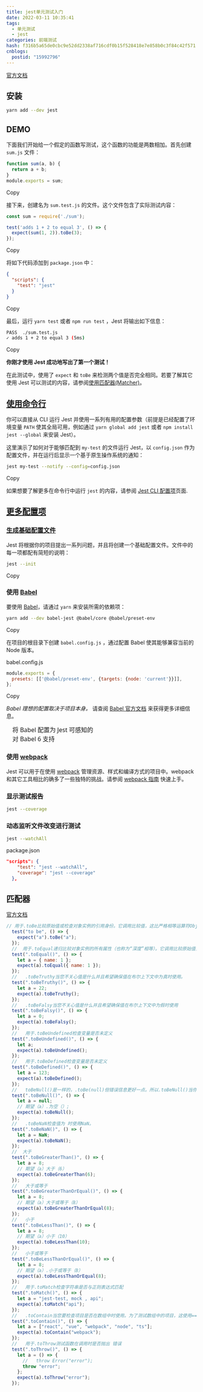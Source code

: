 ```yaml
---
title: jest单元测试入门
date: 2022-03-11 10:35:41
tags:
  - 单元测试
  - jest
categories: 前端测试
hash: f316b5a65de0cbc9e52dd2338af716cdf0b15f528418e7e858b0c3f84c42f571
cnblogs:
  postid: "15992796"
---
```



[官方文档](https://www.jestjs.cn/docs/getting-started)

## 安装

```bash
yarn add --dev jest
```

## DEMO

下面我们开始给一个假定的函数写测试，这个函数的功能是两数相加。首先创建 `sum.js` 文件：

```javascript
function sum(a, b) {
  return a + b;
}
module.exports = sum;
```

Copy

接下来，创建名为 `sum.test.js` 的文件。这个文件包含了实际测试内容：

```javascript
const sum = require('./sum');

test('adds 1 + 2 to equal 3', () => {
  expect(sum(1, 2)).toBe(3);
});
```

Copy

将如下代码添加到 `package.json` 中：

```json
{
  "scripts": {
    "test": "jest"
  }
}
```

Copy

最后，运行 `yarn test` 或者 `npm run test` ，Jest 将输出如下信息：

```bash
PASS  ./sum.test.js
✓ adds 1 + 2 to equal 3 (5ms)
```

Copy

**你刚才使用 Jest 成功地写出了第一个测试！**

在此测试中，使用了 `expect` 和 `toBe` 来检测两个值是否完全相同。若要了解其它使用 Jest 可以测试的内容，请参阅[使用匹配器(Matcher)](https://www.jestjs.cn/docs/using-matchers)。

## [使用命令行](https://www.jestjs.cn/docs/getting-started#使用命令行)

你可以直接从 CLI 运行 Jest 并使用一系列有用的配置参数（前提是已经配置了环境变量 `PATH` 使其全局可用，例如通过 `yarn global add jest` 或者 `npm install jest --global` 来安装 Jest）。

这里演示了如何对于能够匹配到 `my-test` 的文件运行 Jest，以 `config.json` 作为配置文件，并在运行后显示一个基于原生操作系统的通知：

```bash
jest my-test --notify --config=config.json
```

Copy

如果想要了解更多在命令行中运行 `jest` 的内容，请参阅 [Jest CLI 配置项](https://www.jestjs.cn/docs/cli)页面.

## [更多配置项](https://www.jestjs.cn/docs/getting-started#更多配置项)

### [生成基础配置文件](https://www.jestjs.cn/docs/getting-started#生成基础配置文件)

Jest 将根据你的项目提出一系列问题，并且将创建一个基础配置文件。文件中的每一项都配有简短的说明：

```bash
jest --init
```

Copy

### 使用 [Babel](https://www.jestjs.cn/docs/getting-started#使用-babel)

要使用 [Babel](https://babeljs.io/)，请通过 `yarn` 来安装所需的依赖项：

```bash
yarn add --dev babel-jest @babel/core @babel/preset-env
```

Copy

在项目的根目录下创建 `babel.config.js` ，通过配置 Babel 使其能够兼容当前的 Node 版本。

babel.config.js

```javascript
module.exports = {
  presets: [['@babel/preset-env', {targets: {node: 'current'}}]],
};
```

Copy

*Babel 理想的配置取决于项目本身。* 请查阅 [Babel 官方文档](https://babeljs.io/docs/en/) 来获得更多详细信息。

<details class="details_2tSt isBrowser_mvLw alert alert--info details_4nRH" data-collapsed="true" style="box-sizing: border-box; color: var(--ifm-alert-foreground-color); --ifm-alert-background-color:var(--ifm-color-info-contrast-background); --ifm-alert-background-color-highlight:rgba(84,199,236,0.15); --ifm-alert-foreground-color:var(--ifm-color-info-contrast-foreground); --ifm-alert-border-color:var(--ifm-color-info-dark); --ifm-code-background:var(--ifm-alert-background-color-highlight); --ifm-link-color:var(--ifm-alert-foreground-color); --ifm-link-hover-color:var(--ifm-alert-foreground-color); --ifm-link-decoration:underline; --ifm-tabs-color:var(--ifm-alert-foreground-color); --ifm-tabs-color-active:var(--ifm-alert-foreground-color); --ifm-tabs-color-active-border:var(--ifm-alert-border-color); background-color: var(--ifm-alert-background-color); border: 1px solid var(--ifm-alert-border-color); border-radius: var(--ifm-alert-border-radius); box-shadow: var(--ifm-alert-shadow); padding: var(--ifm-alert-padding-vertical) var(--ifm-alert-padding-horizontal); --docusaurus-details-summary-arrow-size:0.38rem; --docusaurus-details-transition:transform var(--ifm-transition-fast) ease; --docusaurus-details-decoration-color:var(--ifm-alert-border-color); margin: 0 0 var(--ifm-spacing-vertical); font-family: system-ui, -apple-system, &quot;Segoe UI&quot;, Roboto, Ubuntu, Cantarell, &quot;Noto Sans&quot;, sans-serif, BlinkMacSystemFont, &quot;Segoe UI&quot;, Helvetica, Arial, sans-serif, &quot;Apple Color Emoji&quot;, &quot;Segoe UI Emoji&quot;, &quot;Segoe UI Symbol&quot;; font-size: 16px; font-style: normal; font-variant-ligatures: normal; font-variant-caps: normal; font-weight: 400; letter-spacing: normal; orphans: 2; text-align: start; text-indent: 0px; text-transform: none; white-space: normal; widows: 2; word-spacing: 0px; -webkit-text-stroke-width: 0px; text-decoration-thickness: initial; text-decoration-style: initial; text-decoration-color: initial;"><summary markdown="span" style="box-sizing: border-box; cursor: pointer; list-style: none; padding-left: 1rem; position: relative;"><strong style="box-sizing: border-box; font-weight: var(--ifm-font-weight-bold);">将 Babel 配置为 Jest 可感知的</strong></summary></details>

<details class="details_2tSt isBrowser_mvLw alert alert--info details_4nRH" data-collapsed="true" style="box-sizing: border-box; color: var(--ifm-alert-foreground-color); --ifm-alert-background-color:var(--ifm-color-info-contrast-background); --ifm-alert-background-color-highlight:rgba(84,199,236,0.15); --ifm-alert-foreground-color:var(--ifm-color-info-contrast-foreground); --ifm-alert-border-color:var(--ifm-color-info-dark); --ifm-code-background:var(--ifm-alert-background-color-highlight); --ifm-link-color:var(--ifm-alert-foreground-color); --ifm-link-hover-color:var(--ifm-alert-foreground-color); --ifm-link-decoration:underline; --ifm-tabs-color:var(--ifm-alert-foreground-color); --ifm-tabs-color-active:var(--ifm-alert-foreground-color); --ifm-tabs-color-active-border:var(--ifm-alert-border-color); background-color: var(--ifm-alert-background-color); border: 1px solid var(--ifm-alert-border-color); border-radius: var(--ifm-alert-border-radius); box-shadow: var(--ifm-alert-shadow); padding: var(--ifm-alert-padding-vertical) var(--ifm-alert-padding-horizontal); --docusaurus-details-summary-arrow-size:0.38rem; --docusaurus-details-transition:transform var(--ifm-transition-fast) ease; --docusaurus-details-decoration-color:var(--ifm-alert-border-color); margin: 0 0 var(--ifm-spacing-vertical); font-family: system-ui, -apple-system, &quot;Segoe UI&quot;, Roboto, Ubuntu, Cantarell, &quot;Noto Sans&quot;, sans-serif, BlinkMacSystemFont, &quot;Segoe UI&quot;, Helvetica, Arial, sans-serif, &quot;Apple Color Emoji&quot;, &quot;Segoe UI Emoji&quot;, &quot;Segoe UI Symbol&quot;; font-size: 16px; font-style: normal; font-variant-ligatures: normal; font-variant-caps: normal; font-weight: 400; letter-spacing: normal; orphans: 2; text-align: start; text-indent: 0px; text-transform: none; white-space: normal; widows: 2; word-spacing: 0px; -webkit-text-stroke-width: 0px; text-decoration-thickness: initial; text-decoration-style: initial; text-decoration-color: initial;"><summary markdown="span" style="box-sizing: border-box; cursor: pointer; list-style: none; padding-left: 1rem; position: relative;"><strong style="box-sizing: border-box; font-weight: var(--ifm-font-weight-bold);">对 Babel 6 支持</strong></summary></details>

### 使用 [webpack](https://www.jestjs.cn/docs/getting-started#使用-webpack)

Jest 可以用于在使用 [webpack](https://webpack.js.org/) 管理资源、样式和编译方式的项目中。webpack 和其它工具相比的确多了一些独特的挑战。请参阅 [webpack 指南](https://www.jestjs.cn/docs/webpack) 快速上手。

###  显示测试报告

```bash
jest --coverage
```

### 动态监听文件改变进行测试

```bash
jest --watchAll
```

package.json

```json
"scripts": {
    "test": "jest --watchAll",
    "coverage": "jest --coverage"
  },
```

## 匹配器

[官方文档](https://www.jestjs.cn/docs/expect)

```js
// 用于.toBe比较原始值或检查对象实例的引用身份。它调用比较值，这比严格相等运算符Object.is更适合测试
  test("to be", () => {
    expect("a").toBe("a");
  });
  //  用于.toEqual递归比较对象实例的所有属性（也称为“深度”相等）。它调用比较原始值，这比严格相等运算符Object.is更适合测试。
  test(".toEqual()", () => {
    let a = { name: 1 };
    expect(a).toEqual({ name: 1 });
  });
  //   .toBeTruthy当您不关心值是什么并且希望确保值在布尔上下文中为真时使用。
  test(".toBeTruthy()", () => {
    let a = 22;
    expect(a).toBeTruthy();
  });
  //   .toBeFalsy当您不关心值是什么并且希望确保值在布尔上下文中为假时使用
  test(".toBeFalsy()", () => {
    let a = 0;
    expect(a).toBeFalsy();
  });
  //   用于.toBeUndefined检查变量是否未定义
  test(".toBeUndefined()", () => {
    let a;
    expect(a).toBeUndefined();
  });
  //   用于.toBeDefined检查变量是否未定义
  test(".toBeDefined()", () => {
    let a = 123;
    expect(a).toBeDefined();
  });
  //   toBeNull()是一样的，.toBe(null)但错误信息更好一点。所以.toBeNull()当你想检查某些东西是否为空时使用。
  test(".toBeNull()", () => {
    let a = null;
    // 期望（a）.为空（）;
    expect(a).toBeNull();
  });
  //   .toBeNaN检查值为 时使用NaN。
  test(".toBeNaN()", () => {
    let a = NaN;
    expect(a).toBeNaN();
  });
  //  大于
  test(".toBeGreaterThan()", () => {
    let a = 8;
    // 期望（a）大于（6）
    expect(a).toBeGreaterThan(6);
  });
  //   大于或等于
  test(".toBeGreaterThanOrEqual()", () => {
    let a = 8;
    // 期望（a）大于或等于（8）
    expect(a).toBeGreaterThanOrEqual(8);
  });
  //   小于
  test(".toBeLessThan()", () => {
    let a = 8;
    // 期望（a）小于（10）
    expect(a).toBeLessThan(10);
  });
  //   小于或等于
  test(".toBeLessThanOrEqual()", () => {
    let a = 8;
    // 期望（a）.小于或等于（8）
    expect(a).toBeLessThanOrEqual(8);
  });
  //   用于.toMatch检查字符串是否与正则表达式匹配
  test(".toMatch()", () => {
    let a = "jest-test, mock , api";
    expect(a).toMatch("api");
  });
  //   .toContain当您要检查项目是否在数组中时使用。为了测试数组中的项目，这使用===了严格的相等检查。.toContain还可以检查一个字符串是否是另一个字符串的子字符串
  test(".toContain()", () => {
    let a = ["react", "vue", "webpack", "node", "ts"];
    expect(a).toContain("webpack");
  });
  //   用于.toThrow测试函数在调用时是否抛出 错误
  test(".toThrow()", () => {
    let a = () => {
      //   throw Error("error");
      throw "error";
    };
    expect(a).toThrow("error");
  });
```

